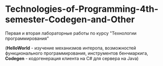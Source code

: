 # Technologies-of-Programming-4th-semester-Codegen-and-Other

Первая и вторая лабораторные работы по курсу "Технологии программирования"

(**HelloWorld** - изучение механизмов интеропа, возможностей функционального программирования, инструментов бенчмаркига,
**Codegen** - кодогенерация клиента на C# для сервера на Java)
